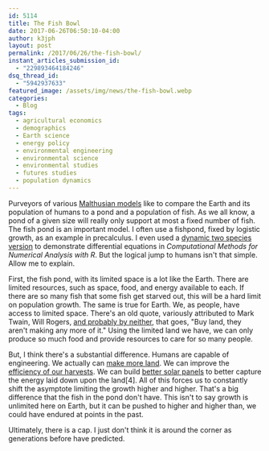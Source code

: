 ```yaml
---
id: 5114
title: The Fish Bowl
date: 2017-06-26T06:50:10-04:00
author: k3jph
layout: post
permalink: /2017/06/26/the-fish-bowl/
instant_articles_submission_id:
  - "229893464184246"
dsq_thread_id:
  - "5942937633"
featured_image: /assets/img/news/the-fish-bowl.webp
categories:
  - Blog
tags:
  - agricultural economics
  - demographics
  - Earth science
  - energy policy
  - environmental engineering
  - environmental science
  - environmental studies
  - futures studies
  - population dynamics
---
```

Purveyors of various [Malthusian
models](http://cgge.aag.org/PopulationandNaturalResources1e/CF_PopNatRes_Jan10/CF_PopNatRes_Jan108.html)
like to compare the Earth and its population of humans to a pond
and a population of fish.  As we all know, a pond of a given size
will really only support at most a fixed number of fish.  The fish
pond is an important model.  I often use a fishpond, fixed by
logistic growth, as an example in precalculus.  I even used a
[dynamic two species
version](http://mathworld.wolfram.com/Lotka-VolterraEquations.html) to
demonstrate differential equations in _Computational Methods for
Numerical Analysis with R_.  But the logical jump to humans isn't
that simple.  Allow me to explain.

First, the fish pond, with its limited space is a lot like the
Earth. There are limited resources, such as space, food, and energy
available to each. If there are so many fish that some fish get
starved out, this will be a hard limit on population growth.  The
same is true for Earth. We, as people, have access to limited space.
There's an old quote, variously attributed to Mark Twain, Will
Rogers, [and probably by
neither](http://content.time.com/time/business/article/0,8599,1874407,00.html),
that goes, "Buy land, they aren't making any more of it." Using the
limited land we have, we can only produce so much food and provide
resources to care for so many people.

But, I think there's a substantial difference. Humans are capable
of engineering. We actually can [make more
land](http://www.dredgingtoday.com/2015/04/23/land-reclamation-at-hong-kong-airport-about-to-begin/).
We can improve the [efficiency of our
harvests](https://www.cia.gov/library/readingroom/docs/CIA-RDP89T01451R000100030001-1.pdf).
We can build [better solar
panels](http://theconversation.com/getting-more-energy-from-the-sun-how-to-make-better-solar-cells-54090)
to better capture the energy laid down upon the land[4]. All of
this forces us to constantly shift the asymptote limiting the growth
higher and higher. That's a big difference that the fish in the
pond don't have. This isn't to say growth is unlimited here on
Earth, but it can be pushed to higher and higher than, we could
have endured at points in the past.

Ultimately, there is a cap.  I just don't think it is around the
corner as generations before have predicted.

